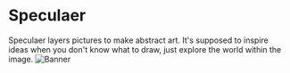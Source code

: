 # Speculaer
Speculaer layers pictures to make abstract art. It's supposed to inspire ideas when you don't know what to draw, just explore the world within the image.
![Banner](http://imgur.com/eRaaYdP)
